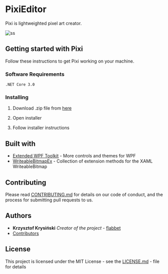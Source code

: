# PixiEditor
Pixi is lightweighted pixel art creator.

![ss](https://user-images.githubusercontent.com/25402427/46804050-fb832d80-cd61-11e8-9df6-f9fafd3fa354.jpg)

## Getting started with Pixi

Follow these instructions to get Pixi working on your machine.

### Software Requirements

```
.NET Core 3.0
```

### Installing

1. Download .zip file from [here](https://github.com/flabbet/PixiEditor/releases)

2. Open installer 

3. Follow installer instructions

## Built with

* [Extended WPF Toolkit](https://github.com/xceedsoftware/wpftoolkit) - More controls and themes for WPF
* [WriteableBitmapEx](https://github.com/teichgraf/WriteableBitmapEx/) - Collection of extension methods for the XAML WriteableBitmap

## Contributing 

Please read [CONTRIBUTING.md](https://github.com/flabbet/PixiEditor/blob/master/CONTRIBUTING.md) for details on our code of conduct, and the process for submitting pull requests to us.

## Authors
* **Krzysztof Krysiński** *Creator of the project* - [flabbet](https://github.com/flabbet)
* [Contributors](https://github.com/flabbet/PixiEditor/graphs/contributors)

## License

This project is licensed under the MIT License - see the [LICENSE.md](https://github.com/flabbet/PixiEditor/blob/master/LICENSE) - file for details
